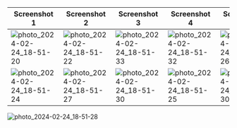 | Screenshot 1 | Screenshot 2 | Screenshot 3 | Screenshot 4 | Screenshot 5 |
|--------------|--------------|--------------| --------------|--------------|
| ![photo_2024-02-24_18-51-20](https://github.com/madd47emz/Cashier/assets/59306831/e4a31ceb-87e5-40d4-be05-fae5586d3c7a) | ![photo_2024-02-24_18-51-22](https://github.com/madd47emz/Cashier/assets/59306831/cd0e81f3-b473-4a25-b287-b6bcd9a6fb20) | ![photo_2024-02-24_18-51-33](https://github.com/madd47emz/Cashier/assets/59306831/d13e693c-b680-4cce-9bf6-005d15d960dc) | ![photo_2024-02-24_18-51-32](https://github.com/madd47emz/Cashier/assets/59306831/f2069a90-99cd-43ff-9339-1cc1038b66f4) | ![photo_2024-02-24_18-51-26](https://github.com/madd47emz/Cashier/assets/59306831/eb58d883-dd9b-4fdd-9073-923b1ef042d2) |
| ![photo_2024-02-24_18-51-24](https://github.com/madd47emz/Cashier/assets/59306831/8760e79f-7192-4f61-9ff7-1665a2964f16) | ![photo_2024-02-24_18-51-27](https://github.com/madd47emz/Cashier/assets/59306831/5bf5aed2-8b19-4715-b52c-84c20a45e659) | ![photo_2024-02-24_18-51-30](https://github.com/madd47emz/Cashier/assets/59306831/7d946145-17db-4898-bf8c-211d5b2f4336) | ![photo_2024-02-24_18-51-25](https://github.com/madd47emz/Cashier/assets/59306831/5fa33509-7b6b-4a05-b8ed-b4b79d6f45d9) |![photo_2024-02-24_18-51-30](https://github.com/madd47emz/Cashier/assets/59306831/19ca2c58-ee89-4104-82e7-cf7c778d63df) |
![photo_2024-02-24_18-51-28](https://github.com/madd47emz/Cashier/assets/59306831/d8fadd8a-37ae-4cd9-b185-b32d9a533f71)





















